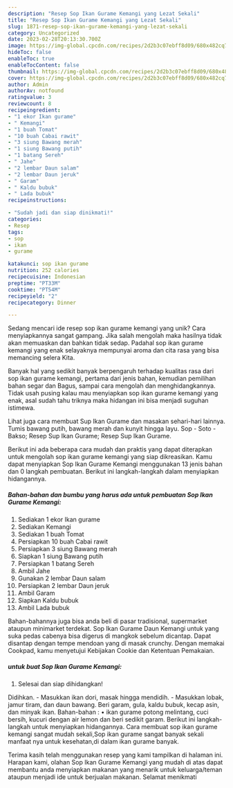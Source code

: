 ```yaml
---
description: "Resep Sop Ikan Gurame Kemangi yang Lezat Sekali"
title: "Resep Sop Ikan Gurame Kemangi yang Lezat Sekali"
slug: 1871-resep-sop-ikan-gurame-kemangi-yang-lezat-sekali
category: Uncategorized
date: 2023-02-28T20:13:30.700Z
image: https://img-global.cpcdn.com/recipes/2d2b3c07ebff8d09/680x482cq70/sop-ikan-gurame-kemangi-foto-resep-utama.jpg
hideToc: false
enableToc: true
enableTocContent: false
thumbnail: https://img-global.cpcdn.com/recipes/2d2b3c07ebff8d09/680x482cq70/sop-ikan-gurame-kemangi-foto-resep-utama.jpg
cover: https://img-global.cpcdn.com/recipes/2d2b3c07ebff8d09/680x482cq70/sop-ikan-gurame-kemangi-foto-resep-utama.jpg
author: Admin
authorAv: notfound
ratingvalue: 3
reviewcount: 8
recipeingredient:
- "1 ekor Ikan gurame"
- " Kemangi"
- "1 buah Tomat"
- "10 buah Cabai rawit"
- "3 siung Bawang merah"
- "1 siung Bawang putih"
- "1 batang Sereh"
- " Jahe"
- "2 lembar Daun salam"
- "2 lembar Daun jeruk"
- " Garam"
- " Kaldu bubuk"
- " Lada bubuk"
recipeinstructions:

- "Sudah jadi dan siap dinikmati!"
categories:
- Resep
tags:
- sop
- ikan
- gurame

katakunci: sop ikan gurame 
nutrition: 252 calories
recipecuisine: Indonesian
preptime: "PT33M"
cooktime: "PT54M"
recipeyield: "2"
recipecategory: Dinner

---
```





Sedang mencari ide resep sop ikan gurame kemangi yang unik? Cara menyiapkannya sangat gampang. Jika salah mengolah maka hasilnya tidak akan memuaskan dan bahkan tidak sedap. Padahal sop ikan gurame kemangi yang enak selayaknya mempunyai aroma dan cita rasa yang bisa memancing selera Kita.





Banyak hal yang sedikit banyak berpengaruh terhadap kualitas rasa dari sop ikan gurame kemangi, pertama dari jenis bahan, kemudian pemilihan bahan segar dan Bagus, sampai cara mengolah dan menghidangkannya. Tidak usah pusing kalau mau menyiapkan sop ikan gurame kemangi yang enak,      asal sudah tahu triknya maka hidangan ini bisa menjadi suguhan istimewa.














Lihat juga cara membuat Sup Ikan Gurame dan masakan sehari-hari lainnya. Tumis bawang putih, bawang merah dan kunyit hingga layu. Sop - Soto - Bakso; Resep Sup Ikan Gurame; Resep Sup Ikan Gurame.






Berikut ini ada beberapa cara mudah dan praktis yang dapat diterapkan untuk mengolah sop ikan gurame kemangi yang siap dikreasikan. Kamu dapat menyiapkan Sop Ikan Gurame Kemangi menggunakan 13 jenis bahan dan 0 langkah pembuatan. Berikut ini langkah-langkah dalam menyiapkan hidangannya.

<!--inarticleads1-->

##### Bahan-bahan dan bumbu yang harus ada untuk pembuatan Sop Ikan Gurame Kemangi:

1. Sediakan 1 ekor Ikan gurame
1. Sediakan  Kemangi
1. Sediakan 1 buah Tomat
1. Persiapkan 10 buah Cabai rawit
1. Persiapkan 3 siung Bawang merah
1. Siapkan 1 siung Bawang putih
1. Persiapkan 1 batang Sereh
1. Ambil  Jahe
1. Gunakan 2 lembar Daun salam
1. Persiapkan 2 lembar Daun jeruk
1. Ambil  Garam
1. Siapkan  Kaldu bubuk
1. Ambil  Lada bubuk


Bahan-bahannya juga bisa anda beli di pasar tradisional, supermarket ataupun minimarket terdekat. Sop Ikan Gurame Daun Kemangi untuk yang suka pedas cabenya bisa digerus di mangkok sebelum dicantap. Dapat disantap dengan tempe mendoan yang di masak crunchy. Dengan memakai Cookpad, kamu menyetujui Kebijakan Cookie dan Ketentuan Pemakaian. 

<!--inarticleads2-->

#####  untuk buat Sop Ikan Gurame Kemangi:


1. Selesai dan siap dihidangkan!

Didihkan. - Masukkan ikan dori, masak hingga mendidih. - Masukkan lobak, jamur tiram, dan daun bawang. Beri garam, gula, kaldu bubuk, kecap asin, dan minyak ikan. Bahan-bahan : • ikan gurame potong melintang, cuci bersih, kucuri dengan air lemon dan beri sedikit garam. Berikut ini langkah-langkah untuk menyiapkan hidangannya. Cara membuat sop ikan gurame kemangi sangat mudah sekali,Sop ikan gurame sangat banyak sekali manfaat nya untuk kesehatan,di dalam ikan gurame banyak. 

Terima kasih telah menggunakan resep yang kami tampilkan di halaman ini. Harapan kami, olahan Sop Ikan Gurame Kemangi yang mudah di atas dapat membantu anda menyiapkan makanan yang menarik untuk keluarga/teman ataupun menjadi ide untuk berjualan makanan. Selamat menikmati
